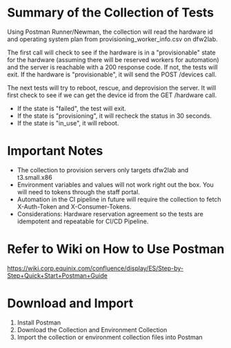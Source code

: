 # Summary of the Collection of Tests
Using Postman Runner/Newman, the collection will read the hardware id and operating system plan from provisioning_worker_info.csv on dfw2lab.

The first call will check to see if the hardware is in a "provisionable" state for the hardware
(assuming there will be reserved workers for automation) and the server is reachable with a 200 response code.
If not, the tests will exit. If the hardware is "provisionable", it will send the POST /devices call.

The next tests will try to reboot, rescue, and deprovision the server. It will first check to see if we can get the device id from the GET /hardware call. 
* If the state is "failed", the test will exit. 
* If the state is "provisioning", it will recheck the status in 30 seconds.
* If the state is "in_use", it will reboot.

# Important Notes
* The collection to provision servers only targets dfw2lab and t3.small.x86
* Environment variables and values will not work right out the box. You will need to tokens through the staff portal.
* Automation in the CI pipeline in future will require the collection to fetch X-Auth-Token and X-Consumer-Tokens.
* Considerations: Hardware reservation agreement so the tests are idempotent and repeatable for CI/CD Pipeline.

#  Refer to Wiki on How to Use Postman
https://wiki.corp.equinix.com/confluence/display/ES/Step-by-Step+Quick+Start+Postman+Guide

# Download and Import
1. Install Postman
2. Download the Collection and Environment Collection
3. Import the collection or environment collection files into Postman
